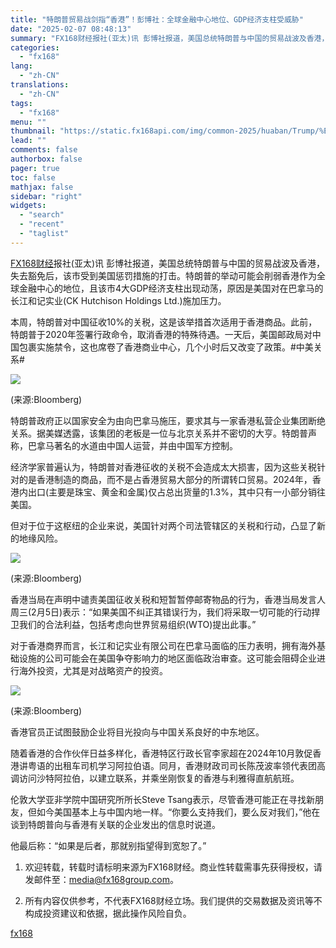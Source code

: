 ```yaml
---
title: "特朗普贸易战剑指“香港”！彭博社：全球金融中心地位、GDP经济支柱受威胁"
date: "2025-02-07 08:48:13"
summary: "FX168财经报社(亚太)讯 彭博社报道，美国总统特朗普与中国的贸易战波及香港，失去豁免后，该市..."
categories:
  - "fx168"
lang:
  - "zh-CN"
translations:
  - "zh-CN"
tags:
  - "fx168"
menu: ""
thumbnail: "https://static.fx168api.com/img/common-2025/huaban/Trump/%E7%89%B9%E6%9C%97%E6%99%AE16.jpg"
lead: ""
comments: false
authorbox: false
pager: true
toc: false
mathjax: false
sidebar: "right"
widgets:
  - "search"
  - "recent"
  - "taglist"
---
```


[FX168财经](https://www.fx168news.com/)报社(亚太)讯 彭博社报道，美国总统特朗普与中国的贸易战波及香港，失去豁免后，该市受到美国惩罚措施的打击。特朗普的举动可能会削弱香港作为全球金融中心的地位，且该市4大GDP经济支柱出现动荡，原因是美国对在巴拿马的长江和记实业(CK Hutchison Holdings Ltd.)施加压力。

本周，特朗普对中国征收10%的关税，这是该举措首次适用于香港商品。此前，特朗普于2020年签署行政命令，取消香港的特殊待遇。一天后，美国邮政局对中国包裹实施禁令，这也席卷了香港商业中心，几个小时后又改变了政策。#中美关系#

![](https://static.fx168api.com/img/user/adcb80dc7eaf1593a05cd350391713ea/GG3392.jpg)

(来源:Bloomberg)

特朗普政府正以国家安全为由向巴拿马施压，要求其与一家香港私营企业集团断绝关系。据美媒透露，该集团的老板是一位与北京关系并不密切的大亨。特朗普声称，巴拿马著名的水道由中国人运营，并由中国军方控制。

经济学家普遍认为，特朗普对香港征收的关税不会造成太大损害，因为这些关税针对的是香港制造的商品，而不是占香港贸易大部分的所谓转口贸易。2024年，香港内出口(主要是珠宝、黄金和金属)仅占总出货量的1.3%，其中只有一小部分销往美国。

但对于位于这枢纽的企业来说，美国针对两个司法管辖区的关税和行动，凸显了新的地缘风险。

![](https://static.fx168api.com/img/user/adcb80dc7eaf1593a05cd350391713ea/GG3391.jpg)

(来源:Bloomberg)

香港当局在声明中谴责美国征收关税和短暂暂停邮寄物品的行为，香港当局发言人周三(2月5日)表示：“如果美国不纠正其错误行为，我们将采取一切可能的行动捍卫我们的合法利益，包括考虑向世界贸易组织(WTO)提出此事。”

对于香港商界而言，长江和记实业有限公司在巴拿马面临的压力表明，拥有海外基础设施的公司可能会在美国争夺影响力的地区面临政治审查。这可能会阻碍企业进行海外投资，尤其是对战略资产的投资。

![](https://static.fx168api.com/img/user/adcb80dc7eaf1593a05cd350391713ea/GG3390.jpg)

(来源:Bloomberg)

香港官员正试图鼓励企业将目光投向与中国关系良好的中东地区。

随着香港的合作伙伴日益多样化，香港特区行政长官李家超在2024年10月敦促香港讲粤语的出租车司机学习阿拉伯语。同月，香港财政司司长陈茂波率领代表团高调访问沙特阿拉伯，以建立联系，并乘坐刚恢复的香港与利雅得直航航班。

伦敦大学亚非学院中国研究所所长Steve Tsang表示，尽管香港可能正在寻找新朋友，但如今美国基本上与中国内地一样。“你要么支持我们，要么反对我们，”他在谈到特朗普向与香港有关联的企业发出的信息时说道。

他最后称：“如果是后者，那就别指望得到宽恕了。”




1. 欢迎转载，转载时请标明来源为FX168财经。商业性转载需事先获得授权，请发邮件至：media@fx168group.com。

2. 所有内容仅供参考，不代表FX168财经立场。我们提供的交易数据及资讯等不构成投资建议和依据，据此操作风险自负。

[fx168](https://www.fx168news.com/article/特朗普-831740)
